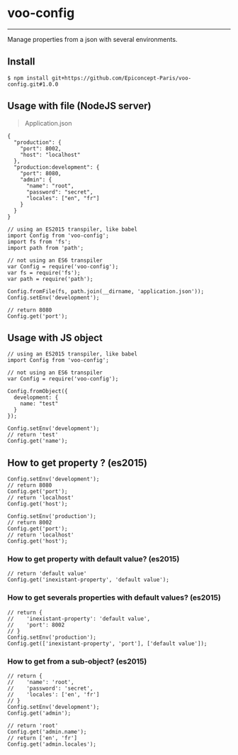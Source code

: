 # voo-config
------
Manage properties from a json with several environments.

## Install
```
$ npm install git+https://github.com/Epiconcept-Paris/voo-config.git#1.0.0
```

## Usage with file (NodeJS server)
> Application.json
```
{
  "production": {
    "port": 8002,
    "host": "localhost"
  },
  "production:development": {
    "port": 8080,
    "admin": {
      "name": "root",
      "password": "secret",
      "locales": ["en", "fr"]
    }
  }
}
```

```
// using an ES2015 transpiler, like babel
import Config from 'voo-config';
import fs from 'fs';
import path from 'path';

// not using an ES6 transpiler
var Config = require('voo-config');
var fs = require('fs');
var path = require('path');

Config.fromFile(fs, path.join(__dirname, 'application.json'));
Config.setEnv('development');

// return 8080
Config.get('port');
```
## Usage with JS object
```
// using an ES2015 transpiler, like babel
import Config from 'voo-config';

// not using an ES6 transpiler
var Config = require('voo-config');

Config.fromObject({
  development: {
    name: "test"
  }
});

Config.setEnv('development');
// return 'test'
Config.get('name');
```
## How to get property ? (es2015)
```
Config.setEnv('development');
// return 8080
Config.get('port');
// return 'localhost'
Config.get('host');

Config.setEnv('production');
// return 8002
Config.get('port');
// return 'localhost'
Config.get('host');
```
### How to get property with default value? (es2015)
```
// return 'default value'
Config.get('inexistant-property', 'default value');
```
### How to get severals properties with default values? (es2015)
```
// return {
//    'inexistant-property': 'default value',
//    'port': 8002
// }
Config.setEnv('production');
Config.get(['inexistant-property', 'port'], ['default value']);
```
### How to get from a sub-object? (es2015)
```
// return {
//    'name': 'root',
//    'password': 'secret',
//    'locales': ['en', 'fr']
// }
Config.setEnv('development');
Config.get('admin');

// return 'root'
Config.get('admin.name');
// return ['en', 'fr']
Config.get('admin.locales');
```
